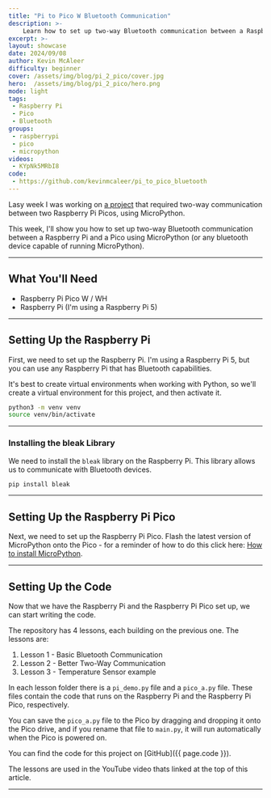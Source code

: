 ```yaml
---
title: "Pi to Pico W Bluetooth Communication"
description: >-
    Learn how to set up two-way Bluetooth communication between a Raspberry Pi and a Pico using MicroPython.
excerpt: >-
layout: showcase
date: 2024/09/08
author: Kevin McAleer
difficulty: beginner
cover: /assets/img/blog/pi_2_pico/cover.jpg
hero:  /assets/img/blog/pi_2_pico/hero.png
mode: light
tags: 
 - Raspberry Pi
 - Pico
 - Bluetooth
groups:
 - raspberrypi
 - pico
 - micropython
videos:
 - KYpNk5MRbI8
code:
 - https://github.com/kevinmcaleer/pi_to_pico_bluetooth
---
```


Lasy week I was working on [a project](/blog/two-way-bluetooth) that required two-way communication between two Raspberry Pi Picos, using MicroPython.

This week, I'll show you how to set up two-way Bluetooth communication between a Raspberry Pi and a Pico using MicroPython (or any bluetooth device capable of running MicroPython).

---

## What You'll Need

- Raspberry Pi Pico W / WH
- Raspberry Pi (I'm using a Raspberry Pi 5)

---

## Setting Up the Raspberry Pi

First, we need to set up the Raspberry Pi. I'm using a Raspberry Pi 5, but you can use any Raspberry Pi that has Bluetooth capabilities.

It's best to create virtual environments when working with Python, so we'll create a virtual environment for this project, and then activate it.

```bash
python3 -m venv venv
source venv/bin/activate
```

---

### Installing the bleak Library

We need to install the `bleak` library on the Raspberry Pi. This library allows us to communicate with Bluetooth devices.

```bash
pip install bleak
```

---

## Setting Up the Raspberry Pi Pico

Next, we need to set up the Raspberry Pi Pico. Flash the latest version of MicroPython onto the Pico - for a reminder of how to do this click here: [How to install MicroPython](/learn/how_to_install_micropython/).

---

## Setting Up the Code

Now that we have the Raspberry Pi and the Raspberry Pi Pico set up, we can start writing the code.

The repository has 4 lessons, each building on the previous one. The lessons are:

1. Lesson 1 - Basic Bluetooth Communication
2. Lesson 2 - Better Two-Way Communication
3. Lesson 3 - Temperature Sensor example

In each lesson folder there is a `pi_demo.py` file and a `pico_a.py` file. These files contain the code that runs on the Raspberry Pi and the Raspberry Pi Pico, respectively.

You can save the `pico_a.py` file to the Pico by dragging and dropping it onto the Pico drive, and if you rename that file to `main.py`, it will run automatically when the Pico is powered on.

You can find the code for this project on [GitHub]({{ page.code }}).

The lessons are used in the YouTube video thats linked at the top of this article.

---
